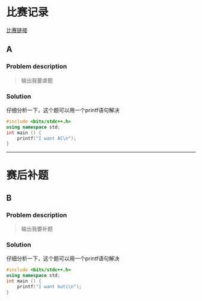 # 比赛记录

[比赛链接](https://www.codeforces.com)
## A
### Problem description
> 输出我要虐题
### Solution
仔细分析一下，这个题可以用一个printf语句解决
```cpp
#include <bits/stdc++.h>
using namespace std;
int main () {
    printf("I want AC\n");
}
```

***** 
# 赛后补题

## B
### Problem description
> 输出我要补题
### Solution
仔细分析一下，这个题可以用一个printf语句解决
```cpp
#include <bits/stdc++.h>
using namespace std;
int main () {
    printf("I want buti\n");
}
```
